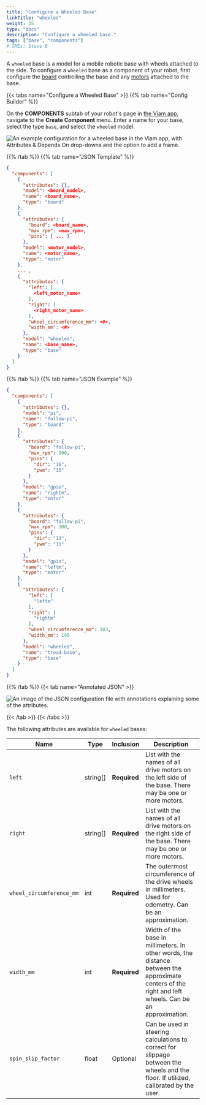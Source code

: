 ```yaml
---
title: "Configure a Wheeled Base"
linkTitle: "wheeled"
weight: 35
type: "docs"
description: "Configure a wheeled base."
tags: ["base", "components"]
# SMEs: Steve B
---
```


A `wheeled` base is a model for a mobile robotic base with wheels attached to the side.
To configure a `wheeled` base as a component of your robot, first configure the [board](/components/board/) controlling the base and any [motors](/components/motor/) attached to the base.

{{< tabs name="Configure a Wheeled Base" >}}
{{% tab name="Config Builder" %}}

On the **COMPONENTS** subtab of your robot's page in [the Viam app](https://app.viam.com), navigate to the **Create Component** menu.
Enter a name for your base, select the type `base`, and select the `wheeled` model.

<img src="../img/base-ui-config.png" alt="An example configuration for a wheeled base in the Viam app, with Attributes & Depends On drop-downs and the option to add a frame." style="max-width:600px"/>

{{% /tab %}}
{{% tab name="JSON Template" %}}

```json {class="line-numbers linkable-line-numbers"}
{
  "components": [
    {
      "attributes": {},
      "model": <board_model>,
      "name": <board_name>,
      "type": "board"
    },
    {
      "attributes": {
        "board": <board_name>,
        "max_rpm": <max_rpm>,
        "pins": { ... }
      },
      "model": <motor_model>,
      "name": <motor_name>,
      "type": "motor"
    },
    ... ,
    {
      "attributes": {
        "left": [
          <left_motor_name>
        ],
        "right": [
          <right_motor_name>
        ],
        "wheel_circumference_mm": <#>,
        "width_mm": <#>
      },
      "model": "wheeled",
      "name": <base_name>,
      "type": "base"
    }
  ]
}
```

{{% /tab %}}
{{% tab name="JSON Example" %}}

```json
{
  "components": [
    {
      "attributes": {},
      "model": "pi",
      "name": "follow-pi",
      "type": "board"
    },
    {
      "attributes": {
        "board": "follow-pi",
        "max_rpm": 300,
        "pins": {
          "dir": "16",
          "pwm": "15"
        }
      },
      "model": "gpio",
      "name": "rightm",
      "type": "motor"
    },
    {
      "attributes": {
        "board": "follow-pi",
        "max_rpm": 300,
        "pins": {
          "dir": "13",
          "pwm": "11"
        }
      },
      "model": "gpio",
      "name": "leftm",
      "type": "motor"
    },
    {
      "attributes": {
        "left": [
          "leftm"
        ],
        "right": [
          "rightm"
        ],
        "wheel_circumference_mm": 183,
        "width_mm": 195
      },
      "model": "wheeled",
      "name": "tread-base",
      "type": "base"
    }
  ]
}
```

{{% /tab %}}
{{< tab name="Annotated JSON" >}}

<img src="../img/base-json.png" alt="An image of the JSON configuration file with annotations explaining some of the attributes."/>

{{< /tab >}}
{{< /tabs >}}

The following attributes are available for `wheeled` bases:

| Name | Type | Inclusion | Description |
| ---- | ---- | --------- | ----------- |
| `left` | string[] | **Required** | List with the names of all drive motors on the left side of the base. There may be one or more motors. |
| `right` | string[] | **Required** | List with the names of all drive motors on the right side of the base. There may be one or more motors. |
| `wheel_circumference_mm` | int | **Required** | The outermost circumference of the drive wheels in millimeters. Used for odometry. Can be an approximation. |
| `width_mm` | int | **Required** | Width of the base in millimeters. In other words, the distance between the approximate centers of the right and left wheels. Can be an approximation. |
| `spin_slip_factor` | float | Optional | Can be used in steering calculations to correct for slippage between the wheels and the floor. If utilized, calibrated by the user. |
